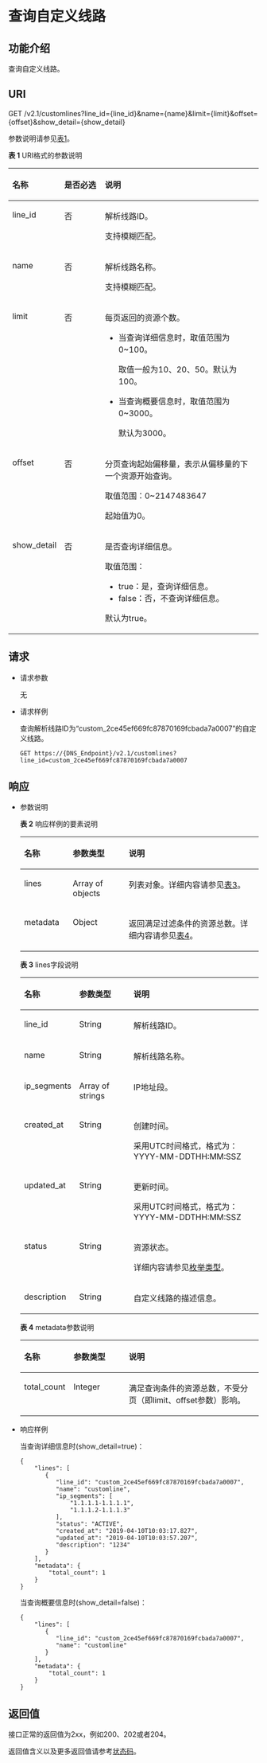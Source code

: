 # 查询自定义线路<a name="zh-cn_topic_0171265945"></a>

## 功能介绍<a name="section2763065016101"></a>

查询自定义线路。

## URI<a name="section53701671161015"></a>

GET /v2.1/customlines?line\_id=\{line\_id\}&name=\{name\}&limit=\{limit\}&offset=\{offset\}&show\_detail=\{show\_detail\}

参数说明请参见[表1](#table30807893173129)。

**表 1**  URI格式的参数说明

<a name="table30807893173129"></a>
<table><thead align="left"><tr id="row38661368173129"><th class="cellrowborder" valign="top" width="17.9017901790179%" id="mcps1.2.4.1.1"><p id="p14212988173129"><a name="p14212988173129"></a><a name="p14212988173129"></a>名称</p>
</th>
<th class="cellrowborder" valign="top" width="16.84168416841684%" id="mcps1.2.4.1.2"><p id="p23287688173129"><a name="p23287688173129"></a><a name="p23287688173129"></a>是否必选</p>
</th>
<th class="cellrowborder" valign="top" width="65.25652565256526%" id="mcps1.2.4.1.3"><p id="p1114682173129"><a name="p1114682173129"></a><a name="p1114682173129"></a>说明</p>
</th>
</tr>
</thead>
<tbody><tr id="row6301875173129"><td class="cellrowborder" valign="top" width="17.9017901790179%" headers="mcps1.2.4.1.1 "><p id="p5124116173129"><a name="p5124116173129"></a><a name="p5124116173129"></a>line_id</p>
</td>
<td class="cellrowborder" valign="top" width="16.84168416841684%" headers="mcps1.2.4.1.2 "><p id="p65804667173129"><a name="p65804667173129"></a><a name="p65804667173129"></a>否</p>
</td>
<td class="cellrowborder" valign="top" width="65.25652565256526%" headers="mcps1.2.4.1.3 "><p id="p56820233173129"><a name="p56820233173129"></a><a name="p56820233173129"></a>解析线路ID。</p>
<p id="p184321849193512"><a name="p184321849193512"></a><a name="p184321849193512"></a>支持模糊匹配。</p>
</td>
</tr>
<tr id="row393819528158"><td class="cellrowborder" valign="top" width="17.9017901790179%" headers="mcps1.2.4.1.1 "><p id="p19354529155"><a name="p19354529155"></a><a name="p19354529155"></a>name</p>
</td>
<td class="cellrowborder" valign="top" width="16.84168416841684%" headers="mcps1.2.4.1.2 "><p id="p18935552171513"><a name="p18935552171513"></a><a name="p18935552171513"></a>否</p>
</td>
<td class="cellrowborder" valign="top" width="65.25652565256526%" headers="mcps1.2.4.1.3 "><p id="p1393535216157"><a name="p1393535216157"></a><a name="p1393535216157"></a>解析线路名称。</p>
<p id="p94097203616"><a name="p94097203616"></a><a name="p94097203616"></a>支持模糊匹配。</p>
</td>
</tr>
<tr id="row10860175919158"><td class="cellrowborder" valign="top" width="17.9017901790179%" headers="mcps1.2.4.1.1 "><p id="p1984791"><a name="p1984791"></a><a name="p1984791"></a>limit</p>
</td>
<td class="cellrowborder" valign="top" width="16.84168416841684%" headers="mcps1.2.4.1.2 "><p id="p26550365"><a name="p26550365"></a><a name="p26550365"></a>否</p>
</td>
<td class="cellrowborder" valign="top" width="65.25652565256526%" headers="mcps1.2.4.1.3 "><p id="p0167101644611"><a name="p0167101644611"></a><a name="p0167101644611"></a>每页返回的资源个数。</p>
<a name="ul2792086474"></a><a name="ul2792086474"></a><ul id="ul2792086474"><li>当查询详细信息时，取值范围为0~100。<p id="p497219910474"><a name="p497219910474"></a><a name="p497219910474"></a>取值一般为10、20、50。默认为100。</p>
</li><li>当查询概要信息时，取值范围为0~3000。<p id="p0831611184713"><a name="p0831611184713"></a><a name="p0831611184713"></a>默认为3000。</p>
</li></ul>
</td>
</tr>
<tr id="row19638511167"><td class="cellrowborder" valign="top" width="17.9017901790179%" headers="mcps1.2.4.1.1 "><p id="p5702070419554"><a name="p5702070419554"></a><a name="p5702070419554"></a>offset</p>
</td>
<td class="cellrowborder" valign="top" width="16.84168416841684%" headers="mcps1.2.4.1.2 "><p id="p5527430219554"><a name="p5527430219554"></a><a name="p5527430219554"></a>否</p>
</td>
<td class="cellrowborder" valign="top" width="65.25652565256526%" headers="mcps1.2.4.1.3 "><p id="p35951433204916"><a name="p35951433204916"></a><a name="p35951433204916"></a>分页查询起始偏移量，表示从偏移量的下一个资源开始查询。</p>
<p id="p18898143914915"><a name="p18898143914915"></a><a name="p18898143914915"></a>取值范围：0~2147483647</p>
<p id="p13209172234718"><a name="p13209172234718"></a><a name="p13209172234718"></a>起始值为0。</p>
</td>
</tr>
<tr id="row631333302210"><td class="cellrowborder" valign="top" width="17.9017901790179%" headers="mcps1.2.4.1.1 "><p id="p1030714332224"><a name="p1030714332224"></a><a name="p1030714332224"></a>show_detail</p>
</td>
<td class="cellrowborder" valign="top" width="16.84168416841684%" headers="mcps1.2.4.1.2 "><p id="p1630815333221"><a name="p1630815333221"></a><a name="p1630815333221"></a>否</p>
</td>
<td class="cellrowborder" valign="top" width="65.25652565256526%" headers="mcps1.2.4.1.3 "><p id="p15195202082317"><a name="p15195202082317"></a><a name="p15195202082317"></a>是否查询详细信息。</p>
<p id="p209394531498"><a name="p209394531498"></a><a name="p209394531498"></a>取值范围：</p>
<a name="ul132425311502"></a><a name="ul132425311502"></a><ul id="ul132425311502"><li>true：是，查询详细信息。</li><li>false：否，不查询详细信息。</li></ul>
<p id="p12629143610418"><a name="p12629143610418"></a><a name="p12629143610418"></a>默认为true。</p>
</td>
</tr>
</tbody>
</table>

## 请求<a name="section44958995161021"></a>

-   请求参数

    无

-   请求样例

    查询解析线路ID为“custom\_2ce45ef669fc87870169fcbada7a0007”的自定义线路。

    ```
    GET https://{DNS_Endpoint}/v2.1/customlines?line_id=custom_2ce45ef669fc87870169fcbada7a0007
    ```


## 响应<a name="section40090803161031"></a>

-   参数说明

    **表 2**  响应样例的要素说明

    <a name="table21574462"></a>
    <table><thead align="left"><tr id="row41580444"><th class="cellrowborder" valign="top" width="20.41%" id="mcps1.2.4.1.1"><p id="p12572829"><a name="p12572829"></a><a name="p12572829"></a>名称</p>
    </th>
    <th class="cellrowborder" valign="top" width="23.47%" id="mcps1.2.4.1.2"><p id="p13543581"><a name="p13543581"></a><a name="p13543581"></a>参数类型</p>
    </th>
    <th class="cellrowborder" valign="top" width="56.120000000000005%" id="mcps1.2.4.1.3"><p id="p23288300"><a name="p23288300"></a><a name="p23288300"></a>说明</p>
    </th>
    </tr>
    </thead>
    <tbody><tr id="row7304143"><td class="cellrowborder" valign="top" width="20.41%" headers="mcps1.2.4.1.1 "><p id="p54764719"><a name="p54764719"></a><a name="p54764719"></a>lines</p>
    </td>
    <td class="cellrowborder" valign="top" width="23.47%" headers="mcps1.2.4.1.2 "><p id="p10465156"><a name="p10465156"></a><a name="p10465156"></a>Array of objects</p>
    </td>
    <td class="cellrowborder" valign="top" width="56.120000000000005%" headers="mcps1.2.4.1.3 "><p id="p45797138"><a name="p45797138"></a><a name="p45797138"></a>列表对象。详细内容请参见<a href="#table143231331375">表3</a>。</p>
    </td>
    </tr>
    <tr id="row2133747418458"><td class="cellrowborder" valign="top" width="20.41%" headers="mcps1.2.4.1.1 "><p id="p5781953918458"><a name="p5781953918458"></a><a name="p5781953918458"></a>metadata</p>
    </td>
    <td class="cellrowborder" valign="top" width="23.47%" headers="mcps1.2.4.1.2 "><p id="p5469790918458"><a name="p5469790918458"></a><a name="p5469790918458"></a>Object</p>
    </td>
    <td class="cellrowborder" valign="top" width="56.120000000000005%" headers="mcps1.2.4.1.3 "><p id="p5673028518536"><a name="p5673028518536"></a><a name="p5673028518536"></a>返回满足过滤条件的资源总数。详细内容请参见<a href="#table15326163971">表4</a>。</p>
    </td>
    </tr>
    </tbody>
    </table>

    **表 3**  lines字段说明

    <a name="table143231331375"></a>
    <table><thead align="left"><tr id="row10315183673"><th class="cellrowborder" valign="top" width="20.4%" id="mcps1.2.4.1.1"><p id="p19313193274"><a name="p19313193274"></a><a name="p19313193274"></a>名称</p>
    </th>
    <th class="cellrowborder" valign="top" width="23.48%" id="mcps1.2.4.1.2"><p id="p1831473572"><a name="p1831473572"></a><a name="p1831473572"></a>参数类型</p>
    </th>
    <th class="cellrowborder" valign="top" width="56.120000000000005%" id="mcps1.2.4.1.3"><p id="p143151537711"><a name="p143151537711"></a><a name="p143151537711"></a>说明</p>
    </th>
    </tr>
    </thead>
    <tbody><tr id="row6318034715"><td class="cellrowborder" valign="top" width="20.4%" headers="mcps1.2.4.1.1 "><p id="p153159311719"><a name="p153159311719"></a><a name="p153159311719"></a>line_id</p>
    </td>
    <td class="cellrowborder" valign="top" width="23.48%" headers="mcps1.2.4.1.2 "><p id="p19317339711"><a name="p19317339711"></a><a name="p19317339711"></a>String</p>
    </td>
    <td class="cellrowborder" valign="top" width="56.120000000000005%" headers="mcps1.2.4.1.3 "><p id="p631893777"><a name="p631893777"></a><a name="p631893777"></a>解析线路ID。</p>
    </td>
    </tr>
    <tr id="row23201531173"><td class="cellrowborder" valign="top" width="20.4%" headers="mcps1.2.4.1.1 "><p id="p3318131179"><a name="p3318131179"></a><a name="p3318131179"></a>name</p>
    </td>
    <td class="cellrowborder" valign="top" width="23.48%" headers="mcps1.2.4.1.2 "><p id="p931963972"><a name="p931963972"></a><a name="p931963972"></a>String</p>
    </td>
    <td class="cellrowborder" valign="top" width="56.120000000000005%" headers="mcps1.2.4.1.3 "><p id="p17319203375"><a name="p17319203375"></a><a name="p17319203375"></a>解析线路名称。</p>
    </td>
    </tr>
    <tr id="row1332215316714"><td class="cellrowborder" valign="top" width="20.4%" headers="mcps1.2.4.1.1 "><p id="p632212312714"><a name="p632212312714"></a><a name="p632212312714"></a>ip_segments</p>
    </td>
    <td class="cellrowborder" valign="top" width="23.48%" headers="mcps1.2.4.1.2 "><p id="p1532263879"><a name="p1532263879"></a><a name="p1532263879"></a>Array of strings</p>
    </td>
    <td class="cellrowborder" valign="top" width="56.120000000000005%" headers="mcps1.2.4.1.3 "><p id="p2322331079"><a name="p2322331079"></a><a name="p2322331079"></a>IP地址段。</p>
    </td>
    </tr>
    <tr id="row123233319711"><td class="cellrowborder" valign="top" width="20.4%" headers="mcps1.2.4.1.1 "><p id="p532215310713"><a name="p532215310713"></a><a name="p532215310713"></a>created_at</p>
    </td>
    <td class="cellrowborder" valign="top" width="23.48%" headers="mcps1.2.4.1.2 "><p id="p8322431277"><a name="p8322431277"></a><a name="p8322431277"></a>String</p>
    </td>
    <td class="cellrowborder" valign="top" width="56.120000000000005%" headers="mcps1.2.4.1.3 "><p id="p1932363072"><a name="p1932363072"></a><a name="p1932363072"></a>创建时间。</p>
    <p id="p7857043504"><a name="p7857043504"></a><a name="p7857043504"></a>采用UTC时间格式，格式为：YYYY-MM-DDTHH:MM:SSZ</p>
    </td>
    </tr>
    <tr id="row63231319718"><td class="cellrowborder" valign="top" width="20.4%" headers="mcps1.2.4.1.1 "><p id="p0323831178"><a name="p0323831178"></a><a name="p0323831178"></a>updated_at</p>
    </td>
    <td class="cellrowborder" valign="top" width="23.48%" headers="mcps1.2.4.1.2 "><p id="p18323531878"><a name="p18323531878"></a><a name="p18323531878"></a>String</p>
    </td>
    <td class="cellrowborder" valign="top" width="56.120000000000005%" headers="mcps1.2.4.1.3 "><p id="p11323531572"><a name="p11323531572"></a><a name="p11323531572"></a>更新时间。</p>
    <p id="p1747911685711"><a name="p1747911685711"></a><a name="p1747911685711"></a>采用UTC时间格式，格式为：YYYY-MM-DDTHH:MM:SSZ</p>
    </td>
    </tr>
    <tr id="row232318314718"><td class="cellrowborder" valign="top" width="20.4%" headers="mcps1.2.4.1.1 "><p id="p732343671"><a name="p732343671"></a><a name="p732343671"></a>status</p>
    </td>
    <td class="cellrowborder" valign="top" width="23.48%" headers="mcps1.2.4.1.2 "><p id="p1532373172"><a name="p1532373172"></a><a name="p1532373172"></a>String</p>
    </td>
    <td class="cellrowborder" valign="top" width="56.120000000000005%" headers="mcps1.2.4.1.3 "><p id="p1132320314720"><a name="p1132320314720"></a><a name="p1132320314720"></a>资源状态。</p>
    <p id="p11440205919225"><a name="p11440205919225"></a><a name="p11440205919225"></a>详细内容请参见<a href="枚举类型.md">枚举类型</a>。</p>
    </td>
    </tr>
    <tr id="row10838132718313"><td class="cellrowborder" valign="top" width="20.4%" headers="mcps1.2.4.1.1 "><p id="p11440112513454"><a name="p11440112513454"></a><a name="p11440112513454"></a>description</p>
    </td>
    <td class="cellrowborder" valign="top" width="23.48%" headers="mcps1.2.4.1.2 "><p id="p7440625134510"><a name="p7440625134510"></a><a name="p7440625134510"></a>String</p>
    </td>
    <td class="cellrowborder" valign="top" width="56.120000000000005%" headers="mcps1.2.4.1.3 "><p id="p164409259451"><a name="p164409259451"></a><a name="p164409259451"></a>自定义线路的描述信息。</p>
    </td>
    </tr>
    </tbody>
    </table>

    **表 4**  metadata参数说明

    <a name="table15326163971"></a>
    <table><thead align="left"><tr id="r1ee98e923a7c4bfcaa89e708d3fca79e"><th class="cellrowborder" valign="top" width="20.7020702070207%" id="mcps1.2.4.1.1"><p id="af493c2fde22f44069c2b5ea0467dfe89"><a name="af493c2fde22f44069c2b5ea0467dfe89"></a><a name="af493c2fde22f44069c2b5ea0467dfe89"></a>名称</p>
    </th>
    <th class="cellrowborder" valign="top" width="23.18231823182318%" id="mcps1.2.4.1.2"><p id="a581940a484df4c8294e51f11391a23c8"><a name="a581940a484df4c8294e51f11391a23c8"></a><a name="a581940a484df4c8294e51f11391a23c8"></a>参数类型</p>
    </th>
    <th class="cellrowborder" valign="top" width="56.11561156115612%" id="mcps1.2.4.1.3"><p id="a0301bbf5a1234ea3a88a104e1b4cff92"><a name="a0301bbf5a1234ea3a88a104e1b4cff92"></a><a name="a0301bbf5a1234ea3a88a104e1b4cff92"></a>说明</p>
    </th>
    </tr>
    </thead>
    <tbody><tr id="r7cc02a0ecbd24482bca90faa98114b18"><td class="cellrowborder" valign="top" width="20.7020702070207%" headers="mcps1.2.4.1.1 "><p id="a9234858cb2f447539b4b85a307884322"><a name="a9234858cb2f447539b4b85a307884322"></a><a name="a9234858cb2f447539b4b85a307884322"></a>total_count</p>
    </td>
    <td class="cellrowborder" valign="top" width="23.18231823182318%" headers="mcps1.2.4.1.2 "><p id="af14a2a2c8f0345f4811bb21dd2a9b667"><a name="af14a2a2c8f0345f4811bb21dd2a9b667"></a><a name="af14a2a2c8f0345f4811bb21dd2a9b667"></a>Integer</p>
    </td>
    <td class="cellrowborder" valign="top" width="56.11561156115612%" headers="mcps1.2.4.1.3 "><p id="a39058f9901c84eb9a776ca5cd44ede29"><a name="a39058f9901c84eb9a776ca5cd44ede29"></a><a name="a39058f9901c84eb9a776ca5cd44ede29"></a>满足查询条件的资源总数，不受分页（即limit、offset参数）影响。</p>
    </td>
    </tr>
    </tbody>
    </table>

-   响应样例

    当查询详细信息时\(show\_detail=true\)：

    ```
    {
        "lines": [
           {
              "line_id": "custom_2ce45ef669fc87870169fcbada7a0007",
              "name": "customline",
              "ip_segments": [
                  "1.1.1.1-1.1.1.1",
                  "1.1.1.2-1.1.1.3"
              ],
              "status": "ACTIVE",
              "created_at": "2019-04-10T10:03:17.827",
              "updated_at": "2019-04-10T10:03:57.207",
              "description": "1234"
           }
        ],
        "metadata": {
            "total_count": 1
        }
    }
    ```

    当查询概要信息时\(show\_detail=false\)：

    ```
    {
        "lines": [
           {  
              "line_id": "custom_2ce45ef669fc87870169fcbada7a0007",
              "name": "customline"
           }
        ],
        "metadata": {
            "total_count": 1
        }
    }
    ```


## 返回值<a name="section9249181042119"></a>

接口正常的返回值为2xx，例如200、202或者204。

返回值含义以及更多返回值请参考[状态码](状态码.md)。

